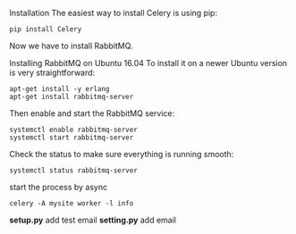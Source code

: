 Installation
The easiest way to install Celery is using pip:
```
pip install Celery
```

Now we have to install RabbitMQ.

Installing RabbitMQ on Ubuntu 16.04
To install it on a newer Ubuntu version is very straightforward:

```
apt-get install -y erlang
apt-get install rabbitmq-server
```


Then enable and start the RabbitMQ service:
```
systemctl enable rabbitmq-server
systemctl start rabbitmq-server
```


Check the status to make sure everything is running smooth:


```
systemctl status rabbitmq-server
```


start the process by async
```
celery -A mysite worker -l info
```


**setup.py** add test email
**setting.py** add email